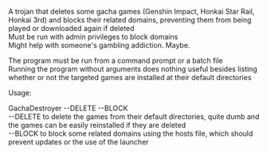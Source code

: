 A trojan that deletes some gacha games (Genshin Impact, Honkai Star Rail, Honkai 3rd) and blocks their related domains, preventing them from being played or downloaded again if deleted  
Must be run with admin privileges to block domains  
Might help with someone's gambling addiction. Maybe.  

The program must be run from a command prompt or a batch file  
Running the program without arguments does nothing useful besides listing whether or not the targeted games are installed at their default directories  

Usage:  

GachaDestroyer --DELETE --BLOCK  
--DELETE to delete the games from their default directories, quite dumb and the games can be easily reinstalled if they are deleted  
--BLOCK to block some related domains using the hosts file, which should prevent updates or the use of the launcher  
